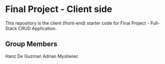 # Final Project - Client side
This repository is the client (front-end) starter code for Final Project - Full-Stack CRUD Application.

## Group Members
Hanz De Guzman
Adrian Mysliwiec